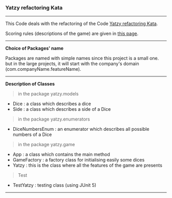 ### Yatzy refactoring Kata
***

This Code deals with the refactoring of the Code [Yatzy refactoring Kata](https://github.com/emilybache/Yatzy-Refactoring-Kata/tree/main/java).

Scoring rules (descriptions of the game) are given in [this page](https://sammancoaching.org/kata_descriptions/yatzy.html).

***
**Choice of Packages' name**

Packages are named with simple names since this project is a small one.
but in the large projects, it will start with the company's domain (com.companyName.featureName).

***

**Description of Classes**

> in the package yatzy.models
- Dice : a class which describes a dice
- Side : a class which describes a side of a Dice

> in the package yatzy.enumerators
- DiceNumbersEnum : an enumerator which describes all possible numbers of a Dice

> in the package yatzy.game
- App : a class which contains the main method
- GameFactory : a factory class for initialising easily some dices
- Yatzy : this is the class where all the features of the game are presents

> Test
- TestYatzy : testing class (using JUnit 5)
***

